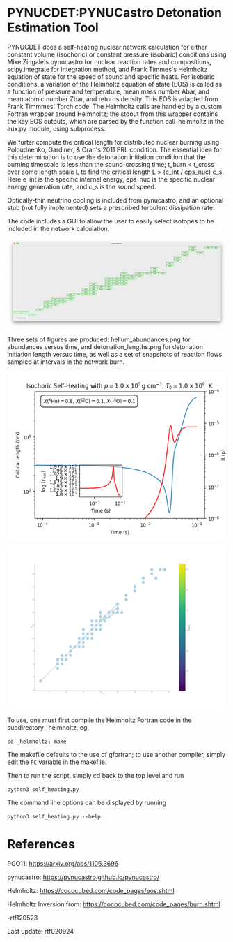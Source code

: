 # PYNUCDET:PYNUCastro Detonation Estimation Tool 
 PYNUCDET does a self-heating nuclear network calculation for either constant
 volume (isochoric) or constant pressure (isobaric) conditions using Mike Zingale's 
 pynucastro for nuclear reaction rates and compositions, scipy.integrate for 
 integration method, and Frank Timmes's Helmholtz equation of state for the speed
 of sound and specific heats. For isobaric conditions, a variation of the Helmholtz
 equation of state (EOS) is called as a function of pressure and temperature, mean mass
 number Abar, and mean atomic number Zbar, and returns density. This EOS is adapted from 
 Frank Timmmes' Torch code. The Helmholtz calls are handled by a custom Fortran
 wrapper around Helmholtz; the stdout from this wrapper contains the key EOS outputs, 
 which are parsed by the function call_helmholtz in the aux.py module, using subprocess.
 
 We furter compute the critical length for distributed nuclear burning
 using Poloudnenko, Gardiner, & Oran's 2011 PRL condition. The essential idea
 for this determination is to use the detonation initiation condition 
 that the burning timescale is less than the sound-crossing time;
 t_burn < t_cross over some length scale L to find the critical length
 L > (e_int / eps_nuc) c_s. Here e_int is the specific internal energy,
 eps_nuc is the specific nuclear energy generation rate, and c_s is the 
 sound speed.

 Optically-thin neutrino cooling is included from pynucastro, and an optional stub (not fully
 implemented) sets a prescribed turbulent dissipation rate.
 
 The code includes a GUI to allow the user to easily select isotopes to be included in the 
 network calculation.

 ![Sample plot of isotope selector.](/_images/isotope_selector.png)
 
 Three sets of figures are produced:  helium_abundances.png for abundances versus
  time, and detonation_lengths.png for detonation initiation length
  versus time, as well as a set of snapshots of reaction flows sampled at intervals
  in the network burn.

![Sample plot of detonation lengths.](/_images/detonation_lengths.png)

![Sample plot of reaction flows.](/_images/reaction_flow_0.10.png)

 To use, one must first compile the Helmholtz Fortran code in the subdirectory
  _helmholtz, eg,
  
 `cd _helmholtz; make`

 The makefile defaults to the use of gfortran; to use another compiler, simply edit the `FC` 
 variable in the makefile.
 
 Then to run the script, simply cd back to the top level and run

 `python3 self_heating.py`

 The command line options can be displayed by running

 `python3 self_heating.py --help`

 # References 
 
 PGO11: https://arxiv.org/abs/1106.3696
 
 pynucastro: https://pynucastro.github.io/pynucastro/

 Helmholtz: https://cococubed.com/code_pages/eos.shtml
 
 Helmholtz Inversion from: https://cococubed.com/code_pages/burn.shtml

 -rtf120523

 Last update: rtf020924
